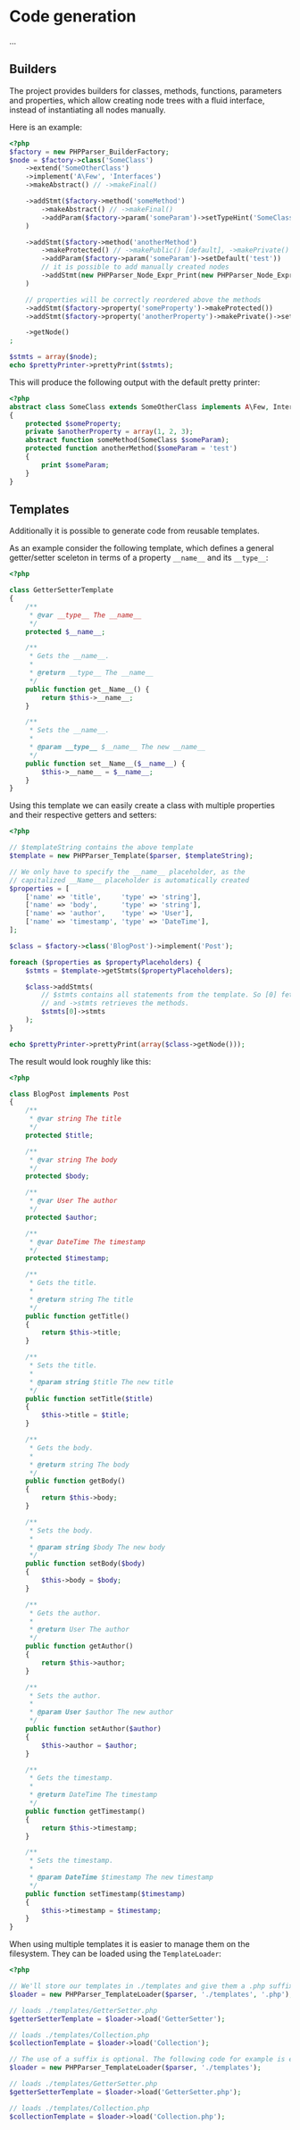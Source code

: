 Code generation
===============

...

Builders
--------

The project provides builders for classes, methods, functions, parameters and properties, which
allow creating node trees with a fluid interface, instead of instantiating all nodes manually.

Here is an example:

```php
<?php
$factory = new PHPParser_BuilderFactory;
$node = $factory->class('SomeClass')
    ->extend('SomeOtherClass')
    ->implement('A\Few', 'Interfaces')
    ->makeAbstract() // ->makeFinal()

    ->addStmt($factory->method('someMethod')
        ->makeAbstract() // ->makeFinal()
        ->addParam($factory->param('someParam')->setTypeHint('SomeClass'))
    )

    ->addStmt($factory->method('anotherMethod')
        ->makeProtected() // ->makePublic() [default], ->makePrivate()
        ->addParam($factory->param('someParam')->setDefault('test'))
        // it is possible to add manually created nodes
        ->addStmt(new PHPParser_Node_Expr_Print(new PHPParser_Node_Expr_Variable('someParam')))
    )

    // properties will be correctly reordered above the methods
    ->addStmt($factory->property('someProperty')->makeProtected())
    ->addStmt($factory->property('anotherProperty')->makePrivate()->setDefault(array(1, 2, 3)))

    ->getNode()
;

$stmts = array($node);
echo $prettyPrinter->prettyPrint($stmts);
```

This will produce the following output with the default pretty printer:

```php
<?php
abstract class SomeClass extends SomeOtherClass implements A\Few, Interfaces
{
    protected $someProperty;
    private $anotherProperty = array(1, 2, 3);
    abstract function someMethod(SomeClass $someParam);
    protected function anotherMethod($someParam = 'test')
    {
        print $someParam;
    }
}
```

Templates
---------

Additionally it is possible to generate code from reusable templates.

As an example consider the following template, which defines a general getter/setter sceleton in terms of a property
`__name__` and its `__type__`:

```php
<?php

class GetterSetterTemplate
{
    /**
     * @var __type__ The __name__
     */
    protected $__name__;

    /**
     * Gets the __name__.
     *
     * @return __type__ The __name__
     */
    public function get__Name__() {
        return $this->__name__;
    }

    /**
     * Sets the __name__.
     *
     * @param __type__ $__name__ The new __name__
     */
    public function set__Name__($__name__) {
        $this->__name__ = $__name__;
    }
}
```

Using this template we can easily create a class with multiple properties and their respective getters and setters:

```php
<?php

// $templateString contains the above template
$template = new PHPParser_Template($parser, $templateString);

// We only have to specify the __name__ placeholder, as the
// capitalized __Name__ placeholder is automatically created
$properties = [
    ['name' => 'title',     'type' => 'string'],
    ['name' => 'body',      'type' => 'string'],
    ['name' => 'author',    'type' => 'User'],
    ['name' => 'timestamp', 'type' => 'DateTime'],
];

$class = $factory->class('BlogPost')->implement('Post');

foreach ($properties as $propertyPlaceholders) {
    $stmts = $template->getStmts($propertyPlaceholders);

    $class->addStmts(
        // $stmts contains all statements from the template. So [0] fetches the class statement
        // and ->stmts retrieves the methods.
        $stmts[0]->stmts
    );
}

echo $prettyPrinter->prettyPrint(array($class->getNode()));
```

The result would look roughly like this:

```php
<?php

class BlogPost implements Post
{
    /**
     * @var string The title
     */
    protected $title;

    /**
     * @var string The body
     */
    protected $body;

    /**
     * @var User The author
     */
    protected $author;

    /**
     * @var DateTime The timestamp
     */
    protected $timestamp;

    /**
     * Gets the title.
     *
     * @return string The title
     */
    public function getTitle()
    {
        return $this->title;
    }

    /**
     * Sets the title.
     *
     * @param string $title The new title
     */
    public function setTitle($title)
    {
        $this->title = $title;
    }

    /**
     * Gets the body.
     *
     * @return string The body
     */
    public function getBody()
    {
        return $this->body;
    }

    /**
     * Sets the body.
     *
     * @param string $body The new body
     */
    public function setBody($body)
    {
        $this->body = $body;
    }

    /**
     * Gets the author.
     *
     * @return User The author
     */
    public function getAuthor()
    {
        return $this->author;
    }

    /**
     * Sets the author.
     *
     * @param User $author The new author
     */
    public function setAuthor($author)
    {
        $this->author = $author;
    }

    /**
     * Gets the timestamp.
     *
     * @return DateTime The timestamp
     */
    public function getTimestamp()
    {
        return $this->timestamp;
    }

    /**
     * Sets the timestamp.
     *
     * @param DateTime $timestamp The new timestamp
     */
    public function setTimestamp($timestamp)
    {
        $this->timestamp = $timestamp;
    }
}
```

When using multiple templates it is easier to manage them on the filesystem. They can be loaded using the
`TemplateLoader`:

```php
<?php

// We'll store our templates in ./templates and give them a .php suffix
$loader = new PHPParser_TemplateLoader($parser, './templates', '.php');

// loads ./templates/GetterSetter.php
$getterSetterTemplate = $loader->load('GetterSetter');

// loads ./templates/Collection.php
$collectionTemplate = $loader->load('Collection');

// The use of a suffix is optional. The following code for example is equivalent:
$loader = new PHPParser_TemplateLoader($parser, './templates');

// loads ./templates/GetterSetter.php
$getterSetterTemplate = $loader->load('GetterSetter.php');

// loads ./templates/Collection.php
$collectionTemplate = $loader->load('Collection.php');
```